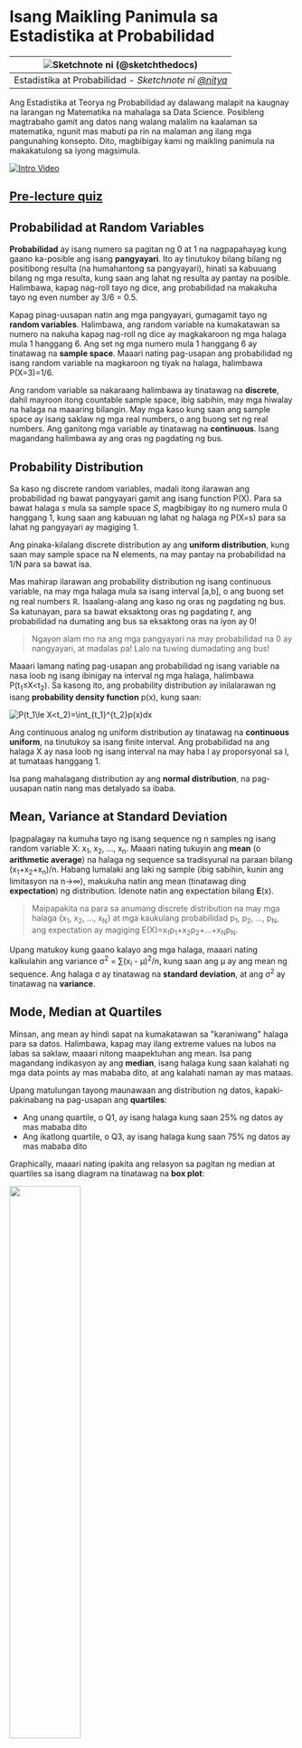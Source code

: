 <!--
CO_OP_TRANSLATOR_METADATA:
{
  "original_hash": "1cf49f029ba1f25a54f0d5bc2fa575fc",
  "translation_date": "2025-09-06T00:28:37+00:00",
  "source_file": "1-Introduction/04-stats-and-probability/README.md",
  "language_code": "tl"
}
-->
# Isang Maikling Panimula sa Estadistika at Probabilidad

|![ Sketchnote ni [(@sketchthedocs)](https://sketchthedocs.dev) ](../../sketchnotes/04-Statistics-Probability.png)|
|:---:|
| Estadistika at Probabilidad - _Sketchnote ni [@nitya](https://twitter.com/nitya)_ |

Ang Estadistika at Teorya ng Probabilidad ay dalawang malapit na kaugnay na larangan ng Matematika na mahalaga sa Data Science. Posibleng magtrabaho gamit ang datos nang walang malalim na kaalaman sa matematika, ngunit mas mabuti pa rin na malaman ang ilang mga pangunahing konsepto. Dito, magbibigay kami ng maikling panimula na makakatulong sa iyong magsimula.

[![Intro Video](../../../../1-Introduction/04-stats-and-probability/images/video-prob-and-stats.png)](https://youtu.be/Z5Zy85g4Yjw)

## [Pre-lecture quiz](https://ff-quizzes.netlify.app/en/ds/quiz/6)

## Probabilidad at Random Variables

**Probabilidad** ay isang numero sa pagitan ng 0 at 1 na nagpapahayag kung gaano ka-posible ang isang **pangyayari**. Ito ay tinutukoy bilang bilang ng positibong resulta (na humahantong sa pangyayari), hinati sa kabuuang bilang ng mga resulta, kung saan ang lahat ng resulta ay pantay na posible. Halimbawa, kapag nag-roll tayo ng dice, ang probabilidad na makakuha tayo ng even number ay 3/6 = 0.5.

Kapag pinag-uusapan natin ang mga pangyayari, gumagamit tayo ng **random variables**. Halimbawa, ang random variable na kumakatawan sa numero na nakuha kapag nag-roll ng dice ay magkakaroon ng mga halaga mula 1 hanggang 6. Ang set ng mga numero mula 1 hanggang 6 ay tinatawag na **sample space**. Maaari nating pag-usapan ang probabilidad ng isang random variable na magkaroon ng tiyak na halaga, halimbawa P(X=3)=1/6.

Ang random variable sa nakaraang halimbawa ay tinatawag na **discrete**, dahil mayroon itong countable sample space, ibig sabihin, may mga hiwalay na halaga na maaaring bilangin. May mga kaso kung saan ang sample space ay isang saklaw ng mga real numbers, o ang buong set ng real numbers. Ang ganitong mga variable ay tinatawag na **continuous**. Isang magandang halimbawa ay ang oras ng pagdating ng bus.

## Probability Distribution

Sa kaso ng discrete random variables, madali itong ilarawan ang probabilidad ng bawat pangyayari gamit ang isang function P(X). Para sa bawat halaga *s* mula sa sample space *S*, magbibigay ito ng numero mula 0 hanggang 1, kung saan ang kabuuan ng lahat ng halaga ng P(X=s) para sa lahat ng pangyayari ay magiging 1.

Ang pinaka-kilalang discrete distribution ay ang **uniform distribution**, kung saan may sample space na N elements, na may pantay na probabilidad na 1/N para sa bawat isa.

Mas mahirap ilarawan ang probability distribution ng isang continuous variable, na may mga halaga mula sa isang interval [a,b], o ang buong set ng real numbers ℝ. Isaalang-alang ang kaso ng oras ng pagdating ng bus. Sa katunayan, para sa bawat eksaktong oras ng pagdating *t*, ang probabilidad na dumating ang bus sa eksaktong oras na iyon ay 0!

> Ngayon alam mo na ang mga pangyayari na may probabilidad na 0 ay nangyayari, at madalas pa! Lalo na tuwing dumadating ang bus!

Maaari lamang nating pag-usapan ang probabilidad ng isang variable na nasa loob ng isang ibinigay na interval ng mga halaga, halimbawa P(t<sub>1</sub>≤X<t<sub>2</sub>). Sa kasong ito, ang probability distribution ay inilalarawan ng isang **probability density function** p(x), kung saan:

![P(t_1\le X<t_2)=\int_{t_1}^{t_2}p(x)dx](../../../../1-Introduction/04-stats-and-probability/images/probability-density.png)

Ang continuous analog ng uniform distribution ay tinatawag na **continuous uniform**, na tinutukoy sa isang finite interval. Ang probabilidad na ang halaga X ay nasa loob ng isang interval na may haba l ay proporsyonal sa l, at tumataas hanggang 1.

Isa pang mahalagang distribution ay ang **normal distribution**, na pag-uusapan natin nang mas detalyado sa ibaba.

## Mean, Variance at Standard Deviation

Ipagpalagay na kumuha tayo ng isang sequence ng n samples ng isang random variable X: x<sub>1</sub>, x<sub>2</sub>, ..., x<sub>n</sub>. Maaari nating tukuyin ang **mean** (o **arithmetic average**) na halaga ng sequence sa tradisyunal na paraan bilang (x<sub>1</sub>+x<sub>2</sub>+x<sub>n</sub>)/n. Habang lumalaki ang laki ng sample (ibig sabihin, kunin ang limitasyon na n→∞), makukuha natin ang mean (tinatawag ding **expectation**) ng distribution. Idenote natin ang expectation bilang **E**(x).

> Maipapakita na para sa anumang discrete distribution na may mga halaga {x<sub>1</sub>, x<sub>2</sub>, ..., x<sub>N</sub>} at mga kaukulang probabilidad p<sub>1</sub>, p<sub>2</sub>, ..., p<sub>N</sub>, ang expectation ay magiging E(X)=x<sub>1</sub>p<sub>1</sub>+x<sub>2</sub>p<sub>2</sub>+...+x<sub>N</sub>p<sub>N</sub>.

Upang matukoy kung gaano kalayo ang mga halaga, maaari nating kalkulahin ang variance σ<sup>2</sup> = ∑(x<sub>i</sub> - μ)<sup>2</sup>/n, kung saan ang μ ay ang mean ng sequence. Ang halaga σ ay tinatawag na **standard deviation**, at ang σ<sup>2</sup> ay tinatawag na **variance**.

## Mode, Median at Quartiles

Minsan, ang mean ay hindi sapat na kumakatawan sa "karaniwang" halaga para sa datos. Halimbawa, kapag may ilang extreme values na lubos na labas sa saklaw, maaari nitong maapektuhan ang mean. Isa pang magandang indikasyon ay ang **median**, isang halaga kung saan kalahati ng mga data points ay mas mababa dito, at ang kalahati naman ay mas mataas.

Upang matulungan tayong maunawaan ang distribution ng datos, kapaki-pakinabang na pag-usapan ang **quartiles**:

* Ang unang quartile, o Q1, ay isang halaga kung saan 25% ng datos ay mas mababa dito
* Ang ikatlong quartile, o Q3, ay isang halaga kung saan 75% ng datos ay mas mababa dito

Graphically, maaari nating ipakita ang relasyon sa pagitan ng median at quartiles sa isang diagram na tinatawag na **box plot**:

<img src="images/boxplot_explanation.png" width="50%"/>

Dito rin natin kinakalkula ang **inter-quartile range** IQR=Q3-Q1, at ang tinatawag na **outliers** - mga halaga na nasa labas ng mga hangganan [Q1-1.5*IQR,Q3+1.5*IQR].

Para sa finite distribution na naglalaman ng maliit na bilang ng posibleng mga halaga, ang magandang "karaniwang" halaga ay ang madalas na lumalabas, na tinatawag na **mode**. Madalas itong ginagamit sa categorical data, tulad ng mga kulay. Isaalang-alang ang sitwasyon kung saan may dalawang grupo ng tao - ang ilan ay mas gustong pula, at ang iba naman ay mas gustong asul. Kung iko-code natin ang mga kulay sa pamamagitan ng mga numero, ang mean value para sa paboritong kulay ay maaaring nasa orange-green spectrum, na hindi nagpapakita ng aktwal na kagustuhan ng alinmang grupo. Gayunpaman, ang mode ay maaaring isa sa mga kulay, o parehong kulay, kung ang bilang ng mga tao na bumoto para sa kanila ay magkapantay (sa kasong ito tinatawag natin ang sample na **multimodal**).

## Real-world Data

Kapag sinusuri natin ang datos mula sa totoong buhay, madalas na hindi sila random variables sa ganap na kahulugan, sa diwa na hindi tayo nagsasagawa ng mga eksperimento na may hindi tiyak na resulta. Halimbawa, isaalang-alang ang isang koponan ng mga manlalaro ng baseball, at ang kanilang mga datos sa katawan, tulad ng taas, timbang, at edad. Ang mga numerong ito ay hindi eksaktong random, ngunit maaari pa rin nating gamitin ang parehong mga konsepto ng matematika. Halimbawa, ang isang sequence ng mga timbang ng tao ay maaaring ituring na isang sequence ng mga halaga na nakuha mula sa isang random variable. Narito ang sequence ng mga timbang ng aktwal na mga manlalaro ng baseball mula sa [Major League Baseball](http://mlb.mlb.com/index.jsp), na kinuha mula sa [dataset na ito](http://wiki.stat.ucla.edu/socr/index.php/SOCR_Data_MLB_HeightsWeights) (para sa iyong kaginhawaan, ang unang 20 halaga lamang ang ipinakita):

```
[180.0, 215.0, 210.0, 210.0, 188.0, 176.0, 209.0, 200.0, 231.0, 180.0, 188.0, 180.0, 185.0, 160.0, 180.0, 185.0, 197.0, 189.0, 185.0, 219.0]
```

> **Note**: Upang makita ang halimbawa ng paggamit ng dataset na ito, tingnan ang [kasamang notebook](../../../../1-Introduction/04-stats-and-probability/notebook.ipynb). Mayroon ding ilang mga hamon sa buong aralin, at maaari mong kumpletuhin ang mga ito sa pamamagitan ng pagdaragdag ng ilang code sa notebook na iyon. Kung hindi ka sigurado kung paano mag-operate sa datos, huwag mag-alala - babalikan natin ang paggamit ng datos gamit ang Python sa susunod. Kung hindi mo alam kung paano magpatakbo ng code sa Jupyter Notebook, tingnan ang [artikulong ito](https://soshnikov.com/education/how-to-execute-notebooks-from-github/).

Narito ang box plot na nagpapakita ng mean, median, at quartiles para sa ating datos:

![Weight Box Plot](../../../../1-Introduction/04-stats-and-probability/images/weight-boxplot.png)

Dahil ang ating datos ay naglalaman ng impormasyon tungkol sa iba't ibang **roles** ng manlalaro, maaari rin tayong gumawa ng box plot ayon sa role - magbibigay ito sa atin ng ideya kung paano nagkakaiba ang mga halaga ng mga parameter sa bawat role. Sa pagkakataong ito, isasaalang-alang natin ang taas:

![Box plot by role](../../../../1-Introduction/04-stats-and-probability/images/boxplot_byrole.png)

Ipinapakita ng diagram na ito na, sa karaniwan, ang taas ng mga first basemen ay mas mataas kaysa sa taas ng mga second basemen. Sa susunod na bahagi ng aralin, matututunan natin kung paano mas pormal na masusubok ang hypothesis na ito, at kung paano ipakita na ang ating datos ay statistically significant upang patunayan ito.

> Kapag nagtatrabaho sa totoong datos, ipinapalagay natin na ang lahat ng data points ay mga samples na nakuha mula sa isang probability distribution. Ang assumption na ito ay nagbibigay-daan sa atin na mag-apply ng mga teknik sa machine learning at bumuo ng mga gumaganang predictive models.

Upang makita kung ano ang distribution ng ating datos, maaari tayong mag-plot ng graph na tinatawag na **histogram**. Ang X-axis ay maglalaman ng bilang ng iba't ibang weight intervals (tinatawag na **bins**), at ang vertical axis ay magpapakita ng bilang ng beses na ang sample ng ating random variable ay nasa loob ng isang ibinigay na interval.

![Histogram of real world data](../../../../1-Introduction/04-stats-and-probability/images/weight-histogram.png)

Mula sa histogram na ito, makikita mo na ang lahat ng mga halaga ay nakasentro sa paligid ng tiyak na mean weight, at habang lumalayo tayo mula sa mean weight - mas kaunti ang mga timbang na may ganitong halaga ang nakikita. Ibig sabihin, napaka-improbable na ang timbang ng isang manlalaro ng baseball ay malayo sa mean weight. Ang variance ng mga timbang ay nagpapakita kung gaano kalaki ang posibilidad na magkaiba ang mga timbang mula sa mean.

> Kung kukunin natin ang mga timbang ng ibang tao, hindi mula sa baseball league, ang distribution ay malamang na iba. Gayunpaman, ang hugis ng distribution ay magiging pareho, ngunit ang mean at variance ay magbabago. Kaya, kung itetrain natin ang ating model sa mga manlalaro ng baseball, malamang na magbigay ito ng maling resulta kapag in-apply sa mga estudyante ng isang unibersidad, dahil ang underlying distribution ay iba.

## Normal Distribution

Ang distribution ng mga timbang na nakita natin sa itaas ay napaka-karaniwan, at maraming sukat mula sa totoong buhay ang sumusunod sa parehong uri ng distribution, ngunit may iba't ibang mean at variance. Ang distribution na ito ay tinatawag na **normal distribution**, at ito ay may mahalagang papel sa estadistika.

Ang paggamit ng normal distribution ay tamang paraan upang bumuo ng random weights ng mga potensyal na manlalaro ng baseball. Kapag alam na natin ang mean weight `mean` at standard deviation `std`, maaari tayong bumuo ng 1000 weight samples sa sumusunod na paraan:
```python
samples = np.random.normal(mean,std,1000)
```

Kung i-plot natin ang histogram ng mga nabuong samples, makikita natin ang larawan na halos katulad ng ipinakita sa itaas. At kung dadagdagan natin ang bilang ng mga samples at ang bilang ng mga bins, maaari tayong bumuo ng larawan ng normal distribution na mas malapit sa ideal:

![Normal Distribution with mean=0 and std.dev=1](../../../../1-Introduction/04-stats-and-probability/images/normal-histogram.png)

*Normal Distribution na may mean=0 at std.dev=1*

## Confidence Intervals

Kapag pinag-uusapan natin ang mga timbang ng mga manlalaro ng baseball, ipinapalagay natin na mayroong tiyak na **random variable W** na tumutugma sa ideal probability distribution ng mga timbang ng lahat ng manlalaro ng baseball (tinatawag na **population**). Ang ating sequence ng mga timbang ay tumutugma sa isang subset ng lahat ng manlalaro ng baseball na tinatawag nating **sample**. Isang kawili-wiling tanong ay, maaari ba nating malaman ang mga parameter ng distribution ng W, ibig sabihin, ang mean at variance ng population?

Ang pinakamadaling sagot ay kalkulahin ang mean at variance ng ating sample. Gayunpaman, maaaring mangyari na ang ating random sample ay hindi tumpak na kumakatawan sa buong population. Kaya't makatuwiran na pag-usapan ang **confidence interval**.

> **Confidence interval** ay ang pagtatantiya ng tunay na mean ng population batay sa ating sample, na tumpak sa isang tiyak na probabilidad (o **level of confidence**).

Ipagpalagay na mayroon tayong sample X

1</sub>, ..., X<sub>n</sub> mula sa ating distribusyon. Sa tuwing kukuha tayo ng sample mula sa ating distribusyon, magkakaroon tayo ng iba't ibang mean value μ. Kaya't ang μ ay maituturing na isang random variable. Ang **confidence interval** na may confidence p ay isang pares ng mga halaga (L<sub>p</sub>,R<sub>p</sub>), kung saan **P**(L<sub>p</sub>≤μ≤R<sub>p</sub>) = p, ibig sabihin ang probabilidad na ang nasukat na mean value ay nasa loob ng interval ay katumbas ng p.

Hindi saklaw ng maikling intro na ito ang detalyadong talakayan kung paano kinakalkula ang mga confidence interval. Mas maraming detalye ang makikita [sa Wikipedia](https://en.wikipedia.org/wiki/Confidence_interval). Sa madaling salita, tinutukoy natin ang distribusyon ng computed sample mean kaugnay ng tunay na mean ng populasyon, na tinatawag na **student distribution**.

> **Kawili-wiling Katotohanan**: Ang Student distribution ay ipinangalan sa matematikong si William Sealy Gosset, na naglathala ng kanyang papel sa ilalim ng pseudonym na "Student". Siya ay nagtrabaho sa Guinness brewery, at ayon sa isa sa mga bersyon, ayaw ng kanyang employer na malaman ng publiko na gumagamit sila ng mga statistical test upang suriin ang kalidad ng mga raw materials.

Kung nais nating tantiyahin ang mean μ ng ating populasyon na may confidence p, kailangan nating kunin ang *(1-p)/2-th percentile* ng Student distribution A, na maaaring makuha mula sa mga talahanayan, o kalkulahin gamit ang mga built-in na function ng statistical software (hal. Python, R, atbp.). Pagkatapos, ang interval para sa μ ay ibibigay ng X±A*D/√n, kung saan ang X ay ang nakuha na mean ng sample, at ang D ay ang standard deviation.

> **Tandaan**: Hindi rin natin tatalakayin ang mahalagang konsepto ng [degrees of freedom](https://en.wikipedia.org/wiki/Degrees_of_freedom_(statistics)), na mahalaga kaugnay ng Student distribution. Maaari kang mag-refer sa mas kumpletong mga libro sa statistics upang mas maunawaan ang konseptong ito.

Ang isang halimbawa ng pagkalkula ng confidence interval para sa timbang at taas ay makikita sa [kasamang notebook](../../../../1-Introduction/04-stats-and-probability/notebook.ipynb).

| p | Mean ng Timbang |
|-----|-----------|
| 0.85 | 201.73±0.94 |
| 0.90 | 201.73±1.08 |
| 0.95 | 201.73±1.28 |

Pansinin na habang tumataas ang confidence probability, mas lumalawak ang confidence interval.

## Hypothesis Testing 

Sa ating dataset ng mga baseball players, may iba't ibang role ang mga manlalaro, na maaaring ibuod sa ibaba (tingnan ang [kasamang notebook](../../../../1-Introduction/04-stats-and-probability/notebook.ipynb) upang makita kung paano makalkula ang talahanayan na ito):

| Role | Taas | Timbang | Bilang |
|------|--------|--------|-------|
| Catcher | 72.723684 | 204.328947 | 76 |
| Designated_Hitter | 74.222222 | 220.888889 | 18 |
| First_Baseman | 74.000000 | 213.109091 | 55 |
| Outfielder | 73.010309 | 199.113402 | 194 |
| Relief_Pitcher | 74.374603 | 203.517460 | 315 |
| Second_Baseman | 71.362069 | 184.344828 | 58 |
| Shortstop | 71.903846 | 182.923077 | 52 |
| Starting_Pitcher | 74.719457 | 205.163636 | 221 |
| Third_Baseman | 73.044444 | 200.955556 | 45 |

Mapapansin natin na ang mean height ng first basemen ay mas mataas kaysa sa second basemen. Kaya't maaari tayong matukso na magkonklusyon na **mas matangkad ang first basemen kaysa sa second basemen**.

> Ang pahayag na ito ay tinatawag na **hypothesis**, dahil hindi natin alam kung ang katotohanan ay talagang totoo o hindi.

Gayunpaman, hindi laging halata kung maaari nating gawin ang konklusyon na ito. Mula sa talakayan sa itaas, alam natin na ang bawat mean ay may kaugnay na confidence interval, at kaya't ang pagkakaiba na ito ay maaaring isang statistical error lamang. Kailangan natin ng mas pormal na paraan upang subukan ang ating hypothesis.

Kalkulahin natin ang confidence intervals nang hiwalay para sa taas ng first at second basemen:

| Confidence | First Basemen | Second Basemen |
|------------|---------------|----------------|
| 0.85 | 73.62..74.38 | 71.04..71.69 |
| 0.90 | 73.56..74.44 | 70.99..71.73 |
| 0.95 | 73.47..74.53 | 70.92..71.81 |

Makikita natin na sa anumang confidence level, hindi nag-o-overlap ang intervals. Pinapatunayan nito ang ating hypothesis na mas matangkad ang first basemen kaysa sa second basemen.

Mas pormal, ang problema na ating sinusubukan ay upang makita kung **pareho ang dalawang probability distributions**, o kahit man lang ay may parehong parameters. Depende sa distribusyon, kailangan nating gumamit ng iba't ibang tests para dito. Kung alam natin na ang ating distribusyon ay normal, maaari nating gamitin ang **[Student t-test](https://en.wikipedia.org/wiki/Student%27s_t-test)**.

Sa Student t-test, kinakalkula natin ang tinatawag na **t-value**, na nagpapahiwatig ng pagkakaiba sa pagitan ng mga mean, isinasaalang-alang ang variance. Ipinapakita na ang t-value ay sumusunod sa **student distribution**, na nagbibigay-daan sa atin upang makuha ang threshold value para sa isang ibinigay na confidence level **p** (maaaring kalkulahin, o tingnan sa numerical tables). Pagkatapos, ikukumpara natin ang t-value sa threshold upang aprubahan o tanggihan ang hypothesis.

Sa Python, maaari nating gamitin ang **SciPy** package, na may kasamang `ttest_ind` function (bukod sa maraming iba pang kapaki-pakinabang na statistical functions!). Kinakalkula nito ang t-value para sa atin, at ginagawa rin ang reverse lookup ng confidence p-value, kaya't maaari na lang nating tingnan ang confidence upang gumawa ng konklusyon.

Halimbawa, ang ating paghahambing sa taas ng first at second basemen ay nagbibigay sa atin ng mga sumusunod na resulta: 
```python
from scipy.stats import ttest_ind

tval, pval = ttest_ind(df.loc[df['Role']=='First_Baseman',['Height']], df.loc[df['Role']=='Designated_Hitter',['Height']],equal_var=False)
print(f"T-value = {tval[0]:.2f}\nP-value: {pval[0]}")
```
```
T-value = 7.65
P-value: 9.137321189738925e-12
```
Sa ating kaso, ang p-value ay napakababa, nangangahulugang may malakas na ebidensya na sumusuporta na mas matangkad ang first basemen.

Mayroon ding iba't ibang uri ng hypothesis na maaaring gusto nating subukan, halimbawa:
* Upang patunayan na ang isang sample ay sumusunod sa isang distribusyon. Sa ating kaso, ipinapalagay natin na ang taas ay normal na distribusyon, ngunit kailangan ng pormal na statistical verification.
* Upang patunayan na ang mean value ng isang sample ay tumutugma sa isang paunang natukoy na halaga
* Upang ihambing ang mga mean ng ilang samples (hal. ano ang pagkakaiba sa antas ng kasiyahan sa iba't ibang age groups)

## Law of Large Numbers at Central Limit Theorem

Isa sa mga dahilan kung bakit mahalaga ang normal distribution ay ang tinatawag na **central limit theorem**. Ipagpalagay na mayroon tayong malaking sample ng independent N values X<sub>1</sub>, ..., X<sub>N</sub>, na kinuha mula sa anumang distribusyon na may mean μ at variance σ<sup>2</sup>. Pagkatapos, para sa sapat na malaking N (sa madaling salita, kapag N→∞), ang mean Σ<sub>i</sub>X<sub>i</sub> ay magiging normal na distribusyon, na may mean μ at variance σ<sup>2</sup>/N.

> Ang isa pang paraan upang maunawaan ang central limit theorem ay ang pagsasabi na kahit ano pa ang distribusyon, kapag kinalkula mo ang mean ng kabuuan ng anumang random variable values, magtatapos ka sa normal na distribusyon.

Mula sa central limit theorem, lumalabas din na, kapag N→∞, ang probabilidad na ang sample mean ay maging katumbas ng μ ay nagiging 1. Ito ay kilala bilang **the law of large numbers**.

## Covariance at Correlation

Isa sa mga ginagawa ng Data Science ay ang paghahanap ng relasyon sa pagitan ng data. Sinasabi natin na ang dalawang sequence ay **correlate** kapag nagpapakita sila ng magkatulad na pag-uugali sa parehong oras, hal. sabay silang tumataas/bumababa, o ang isang sequence ay tumataas kapag ang isa ay bumababa, at kabaliktaran. Sa madaling salita, tila may relasyon sa pagitan ng dalawang sequence.

> Ang correlation ay hindi nangangahulugang may causal relationship sa pagitan ng dalawang sequence; minsan ang parehong variables ay maaaring nakadepende sa isang external na sanhi, o maaaring nagkataon lamang na ang dalawang sequence ay nagkakaroon ng correlation. Gayunpaman, ang malakas na mathematical correlation ay isang magandang indikasyon na ang dalawang variables ay may koneksyon.

Matematikal, ang pangunahing konsepto na nagpapakita ng relasyon sa pagitan ng dalawang random variables ay **covariance**, na kinakalkula tulad nito: Cov(X,Y) = **E**\[(X-**E**(X))(Y-**E**(Y))\]. Kinakalkula natin ang deviation ng parehong variables mula sa kanilang mean values, at pagkatapos ang produkto ng mga deviation na iyon. Kung ang parehong variables ay nagde-deviate nang sabay, ang produkto ay palaging magiging positibo, na magdadagdag sa positibong covariance. Kung ang parehong variables ay nagde-deviate nang hindi sabay (hal. ang isa ay bumababa sa average kapag ang isa ay tumataas sa average), palagi tayong makakakuha ng negatibong mga numero, na magdadagdag sa negatibong covariance. Kung ang mga deviation ay hindi dependent, magdadagdag ang mga ito sa halos zero.

Ang absolute value ng covariance ay hindi nagsasabi ng marami kung gaano kalaki ang correlation, dahil nakadepende ito sa magnitude ng actual values. Upang i-normalize ito, maaari nating hatiin ang covariance sa standard deviation ng parehong variables, upang makuha ang **correlation**. Ang maganda dito ay ang correlation ay palaging nasa saklaw ng [-1,1], kung saan ang 1 ay nagpapahiwatig ng malakas na positibong correlation sa pagitan ng mga values, -1 - malakas na negatibong correlation, at 0 - walang correlation (independent ang variables).

**Halimbawa**: Maaari nating kalkulahin ang correlation sa pagitan ng timbang at taas ng mga baseball players mula sa dataset na nabanggit sa itaas:
```python
print(np.corrcoef(weights,heights))
```
Bilang resulta, makakakuha tayo ng **correlation matrix** tulad nito:
```
array([[1.        , 0.52959196],
       [0.52959196, 1.        ]])
```

> Ang correlation matrix C ay maaaring kalkulahin para sa anumang bilang ng input sequences S<sub>1</sub>, ..., S<sub>n</sub>. Ang halaga ng C<sub>ij</sub> ay ang correlation sa pagitan ng S<sub>i</sub> at S<sub>j</sub>, at ang diagonal elements ay palaging 1 (na siyang self-correlation ng S<sub>i</sub>).

Sa ating kaso, ang halaga na 0.53 ay nagpapahiwatig na mayroong correlation sa pagitan ng timbang at taas ng isang tao. Maaari rin nating gawin ang scatter plot ng isang value laban sa isa pa upang makita ang relasyon nang biswal:

![Relasyon sa pagitan ng timbang at taas](../../../../1-Introduction/04-stats-and-probability/images/weight-height-relationship.png)

> Mas maraming halimbawa ng correlation at covariance ang makikita sa [kasamang notebook](../../../../1-Introduction/04-stats-and-probability/notebook.ipynb).

## Konklusyon

Sa seksyong ito, natutunan natin:

* mga pangunahing statistical properties ng data, tulad ng mean, variance, mode, at quartiles
* iba't ibang distribusyon ng random variables, kabilang ang normal distribution
* kung paano hanapin ang correlation sa pagitan ng iba't ibang properties
* kung paano gamitin ang tamang mathematical at statistical apparatus upang patunayan ang ilang hypotheses
* kung paano kalkulahin ang confidence intervals para sa random variable gamit ang data sample

Bagama't hindi ito kumpletong listahan ng mga paksa sa probability at statistics, sapat na ito upang bigyan ka ng magandang simula sa kursong ito.

## 🚀 Hamon

Gamitin ang sample code sa notebook upang subukan ang iba pang hypothesis na: 
1. Mas matanda ang first basemen kaysa sa second basemen
2. Mas matangkad ang first basemen kaysa sa third basemen
3. Mas matangkad ang shortstops kaysa sa second basemen

## [Post-lecture quiz](https://ff-quizzes.netlify.app/en/ds/quiz/7)

## Review at Pag-aaral sa Sarili

Ang probability at statistics ay napakalawak na paksa na nararapat magkaroon ng sariling kurso. Kung interesado kang mas lumalim sa teorya, maaaring ipagpatuloy ang pagbabasa ng ilan sa mga sumusunod na libro:

1. [Carlos Fernandez-Granda](https://cims.nyu.edu/~cfgranda/) mula sa New York University ay may mahusay na lecture notes [Probability and Statistics for Data Science](https://cims.nyu.edu/~cfgranda/pages/stuff/probability_stats_for_DS.pdf) (available online)
1. [Peter at Andrew Bruce. Practical Statistics for Data Scientists.](https://www.oreilly.com/library/view/practical-statistics-for/9781491952955/) [[sample code sa R](https://github.com/andrewgbruce/statistics-for-data-scientists)]. 
1. [James D. Miller. Statistics for Data Science](https://www.packtpub.com/product/statistics-for-data-science/9781788290678) [[sample code sa R](https://github.com/PacktPublishing/Statistics-for-Data-Science)]

## Assignment

[Small Diabetes Study](assignment.md)

## Credits

Ang lesson na ito ay isinulat nang may ♥️ ni [Dmitry Soshnikov](http://soshnikov.com)

---

**Paunawa**:  
Ang dokumentong ito ay isinalin gamit ang AI translation service na [Co-op Translator](https://github.com/Azure/co-op-translator). Bagama't sinisikap naming maging tumpak, tandaan na ang mga awtomatikong pagsasalin ay maaaring maglaman ng mga pagkakamali o hindi pagkakatugma. Ang orihinal na dokumento sa kanyang katutubong wika ang dapat ituring na opisyal na sanggunian. Para sa mahalagang impormasyon, inirerekomenda ang propesyonal na pagsasalin ng tao. Hindi kami mananagot sa anumang hindi pagkakaunawaan o maling interpretasyon na dulot ng paggamit ng pagsasaling ito.